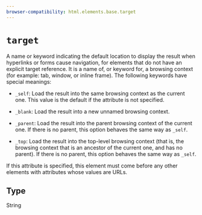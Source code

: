 ```yaml
---
browser-compatibility: html.elements.base.target
---
```


# `target`

A name or keyword indicating the default location to display the result when hyperlinks or forms cause navigation, for elements that do not have an explicit target reference. It is a name of, or keyword for, a browsing context (for example: tab, window, or inline frame). The following keywords have special meanings:

* `_self`: Load the result into the same browsing context as the current one. This value is the default if the attribute is not specified.

* `_blank`: Load the result into a new unnamed browsing context.

* `_parent`: Load the result into the parent browsing context of the current one. If there is no parent, this option behaves the same way as `_self`.

* `_top`: Load the result into the top-level browsing context (that is, the browsing context that is an ancestor of the current one, and has no parent). If there is no parent, this option behaves the same way as `_self`.

If this attribute is specified, this element must come before any other elements with attributes whose values are URLs.

## Type

String
